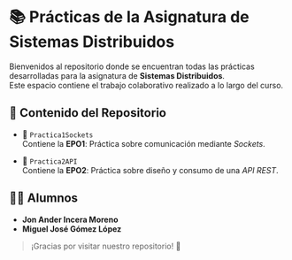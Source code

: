 # 📚 Prácticas de la Asignatura de Sistemas Distribuidos

Bienvenidos al repositorio donde se encuentran todas las prácticas desarrolladas para la asignatura de **Sistemas Distribuidos**.  
Este espacio contiene el trabajo colaborativo realizado a lo largo del curso.

## 📂 Contenido del Repositorio

- 📁 `Practica1Sockets`  
  Contiene la **EPO1**: Práctica sobre comunicación mediante *Sockets*.

- 📁 `Practica2API`  
  Contiene la **EPO2**: Práctica sobre diseño y consumo de una *API REST*.

## 👨‍🎓 Alumnos

- **Jon Ander Incera Moreno**  
- **Miguel José Gómez López**

> ¡Gracias por visitar nuestro repositorio! 🚀
